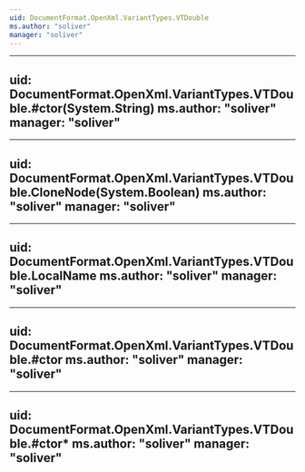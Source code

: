 ```yaml
---
uid: DocumentFormat.OpenXml.VariantTypes.VTDouble
ms.author: "soliver"
manager: "soliver"
---
```


---
uid: DocumentFormat.OpenXml.VariantTypes.VTDouble.#ctor(System.String)
ms.author: "soliver"
manager: "soliver"
---

---
uid: DocumentFormat.OpenXml.VariantTypes.VTDouble.CloneNode(System.Boolean)
ms.author: "soliver"
manager: "soliver"
---

---
uid: DocumentFormat.OpenXml.VariantTypes.VTDouble.LocalName
ms.author: "soliver"
manager: "soliver"
---

---
uid: DocumentFormat.OpenXml.VariantTypes.VTDouble.#ctor
ms.author: "soliver"
manager: "soliver"
---

---
uid: DocumentFormat.OpenXml.VariantTypes.VTDouble.#ctor*
ms.author: "soliver"
manager: "soliver"
---
